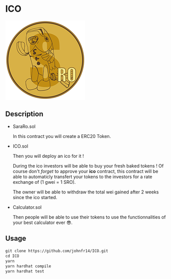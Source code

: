 # ICO
![SarahRo](./SardineRO.png)

## Description

- SaraRo.sol

  In this contract you will create a ERC20 Token.

- ICO.sol

  Then you will deploy an ico for it !

  During the ico investors will be able to buy your fresh baked tokens ! Of course don't *forget*
  to approve your **ico** contract, this contract will be able to automaticly transfert your tokens
  to the investors for a rate exchange of (1 gwei = 1 SRO).

  The owner will be able to withdraw the total wei gained after 2 weeks since the ico started.

- Calculator.sol

  Then people will be able to use their tokens to use the functionnalities of your best calculator ever 😎.

## Usage

```
git clone https://github.com/johnfr14/ICO.git
cd ICO
yarn
yarn hardhat compile
yarn hardhat test
```
